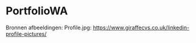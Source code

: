 # PortfolioWA
Bronnen afbeeldingen:
Profile.jpg: https://www.giraffecvs.co.uk/linkedin-profile-pictures/